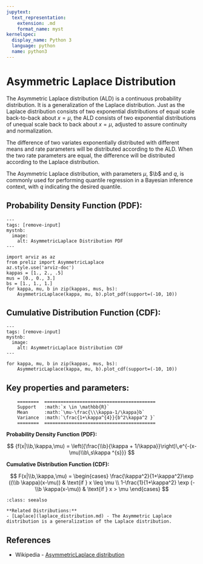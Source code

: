 ```yaml
---
jupytext:
  text_representation:
    extension: .md
    format_name: myst
kernelspec:
  display_name: Python 3
  language: python
  name: python3
---
```

# Asymmetric Laplace Distribution

The Asymmetric Laplace distribution (ALD) is a continuous probability distribution. It is a generalization of the Laplace distribution. Just as the Laplace distribution consists of two exponential distributions of equal scale back-to-back about $x = \mu$, the ALD consists of two exponential distributions of unequal scale back to back about $x = \mu$, adjusted to assure continuity and normalization. 

The difference of two variates exponentially distributed with different means and rate parameters will be distributed according to the ALD. When the two rate parameters are equal, the difference will be distributed according to the Laplace distribution.

The Asymmetric Laplace distribution, with parameters  $\mu$, $\b$ and $q$, is commonly used for performing quantile regression in a Bayesian inference context, with $q$ indicating the desired quantile. 

## Probability Density Function (PDF):

```{code-cell}
---
tags: [remove-input]
mystnb:
  image:
    alt: AsymmetricLaplace Distribution PDF
---

import arviz as az
from preliz import AsymmetricLaplace
az.style.use('arviz-doc')
kappas = [1., 2., .5]
mus = [0., 0., 3.]
bs = [1., 1., 1.]
for kappa, mu, b in zip(kappas, mus, bs):
    AsymmetricLaplace(kappa, mu, b).plot_pdf(support=(-10, 10))
```

## Cumulative Distribution Function (CDF):

```{code-cell}
---
tags: [remove-input]
mystnb:
  image:
    alt: AsymmetricLaplace Distribution CDF
---

for kappa, mu, b in zip(kappas, mus, bs):
    AsymmetricLaplace(kappa, mu, b).plot_cdf(support=(-10, 10))
```


## Key properties and parameters:

```{eval-rst}
    ========  =========================================
    Support   :math:`x \in \mathbb{R}`
    Mean      :math:`\mu-\frac{\\\kappa-1/\kappa}b`
    Variance  :math:`\frac{1+\kappa^{4}}{b^2\kappa^2 }`
    ========  =========================================
```

**Probability Density Function (PDF):**


$$
{f(x|\\b,\kappa,\mu) =
    \left({\frac{\\b}{\kappa + 1/\kappa}}\right)\,e^{-(x-\mu)\\b\,s\kappa ^{s}}}
$$


**Cumulative Distribution Function (CDF):**

$$
F(x|\\b,\kappa,\mu)  = 
    \begin{cases}
      \frac{\kappa^2}{1+\kappa^2}\exp ((\\b \kappa)(x-\mu)) & \text{if } x \leq \mu \\
     1-\frac{1}{1+\kappa^2} \exp (-\\b \kappa(x-\mu))  & \text{if } x > \mu
    \end{cases}
$$


```{seealso}
:class: seealso

**Related Distributions:**
- [Laplace](laplace_distribution.md) - The Asymmetric Laplace distribution is a generalization of the Laplace distribution.
```

## References

- Wikipedia - [AsymmetricLaplace distribution](https://en.wikipedia.org/wiki/Asymmetric_Laplace_distribution)